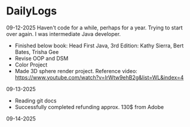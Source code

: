# DailyLogs

09-12-2025
Haven't code for a while, perhaps for a year. Trying to start over again. I was intermediate Java developer.
- Finished below book:
    Head First Java, 3rd Edition: Kathy Sierra, Bert Bates, Trisha Gee
- Revise OOP and DSM
- Color Project
- Made 3D sphere render project. Reference video: https://www.youtube.com/watch?v=IrWtw9ehB2g&list=WL&index=4

09-13-2025
- Reading git docs
- Successfully completed refunding approx. 130$ from Adobe

09-14-2025
